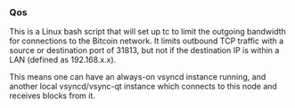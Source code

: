 ### Qos ###

This is a Linux bash script that will set up tc to limit the outgoing bandwidth for connections to the Bitcoin network. It limits outbound TCP traffic with a source or destination port of 31813, but not if the destination IP is within a LAN (defined as 192.168.x.x).

This means one can have an always-on vsyncd instance running, and another local vsyncd/vsync-qt instance which connects to this node and receives blocks from it.
